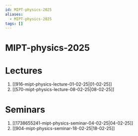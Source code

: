 ```yaml
---
id: MIPT-physics-2025
aliases:
  - MIPT-physics-2025
tags: []
---
```


# MIPT-physics-2025
# Lectures
1. [[916-mipt-physics-lecture-01-02-25|01-02-25]]
2. [[570-mipt-physics-lecture-08-02-25|08-02-25]]

# Seminars
1. [[1738655241-mipt-physics-seminar-04-02-25|04-02-25]]
3. [[904-mipt-physics-seminar-18-02-25|18-02-25]]


